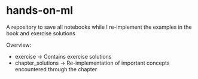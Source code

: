 # hands-on-ml
A repository to save all notebooks while I re-implement the examples in the book and exercise solutions

Overview:

* exercise -> Contains exercise solutions
* chapter_solutions -> Re-implementation of important concepts encountered through the chapter

